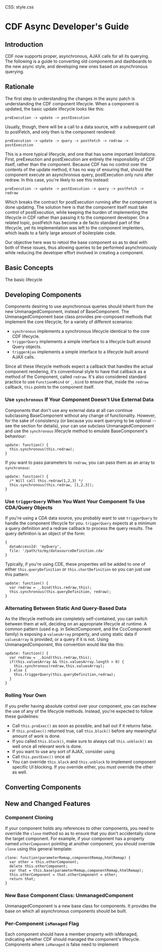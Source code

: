 CSS: style.css

# CDF Async Developer's Guide

## Introduction

CDF now supports proper, asynchronous, AJAX calls for all its querying. The
following is a guide to converting old components and dashboards to the new
async style, and developing new ones based on asynchronous querying.

## Rationale

The first step to understanding the changes in the async patch is understanding
the CDF component lifecycle. When a component is updated, the basic update
lifecycle looks like this:

    preExecution -> update -> postExecution

Usually, though, there will be a call to a data source, with a subsequent call
to postFetch, and only then is the component rendered:

    preExecution -> update -> query -> postFetch -> redraw -> postExecution

This is a more typical lifecycle, and one that has some important limitations.
First, preExeuction and postExecution are entirely the responsibility of CDF
itself, rather than the  component. Because CDF has no control over the contents
of the update method, it has no way of ensuring that, should the component
execute an asynchronous query, postExecution only runs after redraw. In this
case, you're likely to see this instead:

    preExecution -> update -> postExecution -> query -> postFetch -> redraw

Which breaks the contract for postExecution running after the component is done
updating. The solution here is that the component itself must take control of
postExecution, while keeping the burden of implementing the lifecycle in CDF
rather than passing it to the component developer. On a related topic, postFetch
has become a de facto standard part of the lifecycle, yet its implementation was
left to the component implenters, which leads to a fairly large amount of
boilerplate code.

Our objective here was to retool the base component so as to deal with both
of these issues, thus allowing queries to be performed asynchronously while 
reducing the developer effort involved in creating a component.

## Basic Concepts

The basic lifecycle 

## Developing Components

Components desiring to use asynchronous queries should inherit from the new
UnmanagedComponent, instead of BaseComponent. The UnmanagedComponent base class
provides pre-composed methods that implement the core lifecycle, for a variety
of different scenarios:

  * `synchronous` implements a synchronous lifecycle identical to the core
    CDF lifecycle.
  * `triggerQuery` implements a simple interface to a lifecycle built around
    Query objects.
  * `triggerAjax` implements a simple interface to a lifecycle built around
    AJAX calls.

Since all these lifecycle methods expect a callback that handles the actual
component rendering, it's conventional style to have that callback as a method
of the Component, called `redraw`. It's also considered standard practice to
use `Function#bind` or `_.bind` to ensure that, inside the `redraw` callback,
`this` points to the component itself.

### Use `synchronous` If Your Component Doesn't Use External Data

Components that don't use any external data at all can continue subclassing
BaseComponent without any change of functionality. However, for the sake of
consistency (or because you want querying to be optional -- see the section for
details), your can use subclass UnmanagedComponent and use the `synchronous`
lifecycle method to emulate BaseComponent's behaviour:

    update: function() {
      this.synchronous(this.redraw);
    }

If you want to pass parameters to `redraw`, you can pass them as an array to
`synchronous`:

    update: function() {
      /* Will call this.redraw(1,2,3) */
      this.synchronous(this.redraw, [1,2,3]);
    }

### Use `triggerQuery` When You Want Your Component To Use CDA/Query Objects

If you're using a CDA data source, you probably want to use `triggerQuery` to
handle the component lifecycle for you. `triggerQuery` expects at a minimum
a query definition and a redraw callback to process the query results. The
query definition is an object of the form:

    {
      dataAccessId: 'myQuery',
      file: '/path/to/my/datasourceDefinition.cda'
    }

Typically, if you're using CDE, these properties will be added to one of either
`this.queryDefinition` or `this.chartDefinition` so you can just use this
pattern:

    update: function() {
      var redraw = _.bind(this.redraw,this);
      this.synchronous(this.queryDefinition, redraw);
    }


### Alternating Between Static And Query-Based Data

As the lifecycle methods are completely self-contained, you can switch between
them at will, deciding on an appropriate lifecycle at runtime. A common pattern
(used e.g. in SelectComponent, and the CccComponent family) is exposing a
`valuesArray` property, and using static data if `valuesArray` is provided, or
a query if it is not. Using UnmanagedComponent, this convention would like like
this:

    update: function() {
      var redraw = _.bind(this.redraw,this);
      if(this.valuesArray && this.valuesArray.length > 0) {
        this.synchronous(redraw,this.valuesArray);
      } else {
        this.triggerQuery(this.queryDefinition,redraw);
      }
    }


### Rolling Your Own

If you prefer having absolute control over your component, you can eschew the
use of any of the lifecycle methods. Instead, you're expected to follow these
guidelines:

  * Call `this.preExec()` as soon as possible, and bail out if it returns false.
  * If `this.preExec()` returned true, call `this.block()` before any meaningful
    amount of work is done.
  * If you called `this.block()`, make sure to always call `this.unblock()` as
    well once all relevant work is done.
  * If you want to use any sort of AJAX, consider using 
  * Call `this.postExec()` once all 
  * You can override `this.block` and `this.unblock` to implement component
    specific UI blocking. If you override either, you *must* override the other
    as well.

## Converting Components

## New and Changed Features

### Component Cloning

If your component holds any references to other components, you need to override
the `clone` method so as to ensure that you don't accidentally clone the target
component. For example, if your component has a property named `otherComponent`
pointing at another component, you should override `clone` using this general
template:

    clone: function(parameterRemap,componentRemap,htmlRemap) {
      var other = this.otherComponent;
      delete this.otherComponent;
      var that = this.base(parameterRemap,componentRemap,htmlRemap);
      this.otherComponent = that.otherComponent = other;
      return that;
    }

### New Base Component Class: UnmanagedComponent

UnmanagedComponent is a new base class for components. It provides the base on
which all asynchronous components should be built.

### Per-Component `isManaged` Flag

Each component should have a member property with isManaged, indicating whether
CDF should managed the component's lifecycle. Components where `isManaged` is 
false need to implement
